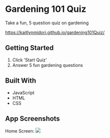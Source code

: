 
# Gardening 101 Quiz

Take a fun, 5 question quiz on gardening

https://kaitlynmidori.github.io/gardening101Quiz/

## Getting Started

1. Click 'Start Quiz'
2. Answer 5 fun gardening questions

## Built With

* JavaScript
* HTML
* CSS

## App Screenshots
Home Screen:
![](screenshots/home.png)
